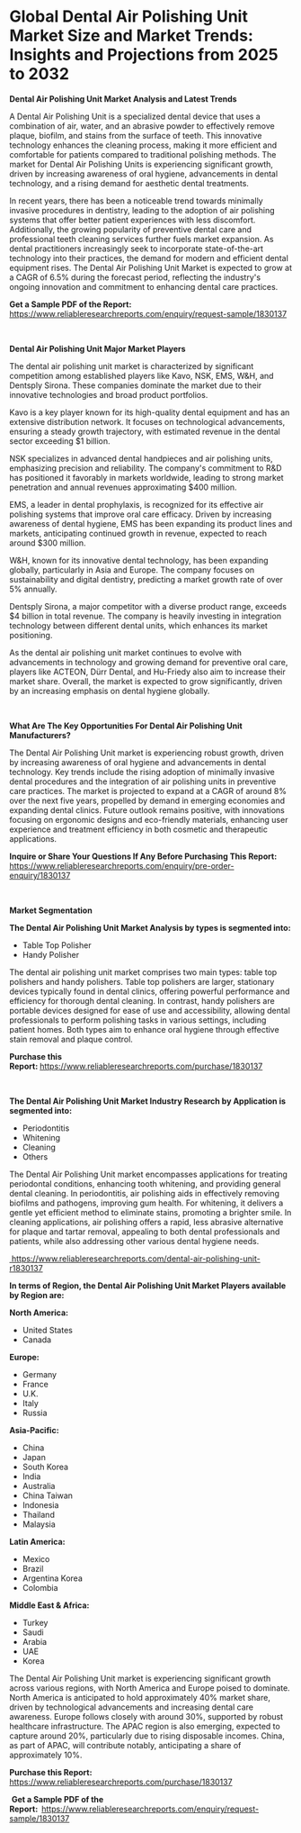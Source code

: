 <p><h1>Global Dental Air Polishing Unit Market Size and Market Trends: Insights and Projections from 2025 to 2032</h1></p><p><strong>Dental Air Polishing Unit Market Analysis and Latest Trends</strong></p>
<p><p>A Dental Air Polishing Unit is a specialized dental device that uses a combination of air, water, and an abrasive powder to effectively remove plaque, biofilm, and stains from the surface of teeth. This innovative technology enhances the cleaning process, making it more efficient and comfortable for patients compared to traditional polishing methods. The market for Dental Air Polishing Units is experiencing significant growth, driven by increasing awareness of oral hygiene, advancements in dental technology, and a rising demand for aesthetic dental treatments.</p><p>In recent years, there has been a noticeable trend towards minimally invasive procedures in dentistry, leading to the adoption of air polishing systems that offer better patient experiences with less discomfort. Additionally, the growing popularity of preventive dental care and professional teeth cleaning services further fuels market expansion. As dental practitioners increasingly seek to incorporate state-of-the-art technology into their practices, the demand for modern and efficient dental equipment rises. The Dental Air Polishing Unit Market is expected to grow at a CAGR of 6.5% during the forecast period, reflecting the industry's ongoing innovation and commitment to enhancing dental care practices.</p></p>
<p><strong>Get a Sample PDF of the Report:&nbsp;</strong> <a href="https://www.reliableresearchreports.com/enquiry/request-sample/1830137?utm_campaign=3256&utm_medium=2&utm_source=Github&utm_content=ia&utm_term=13042025&utm_id=dental-air-polishing-unit">https://www.reliableresearchreports.com/enquiry/request-sample/1830137</a></p>
<p>&nbsp;</p>
<p><strong>Dental Air Polishing Unit Major Market Players</strong></p>
<p><p>The dental air polishing unit market is characterized by significant competition among established players like Kavo, NSK, EMS, W&H, and Dentsply Sirona. These companies dominate the market due to their innovative technologies and broad product portfolios.</p><p>Kavo is a key player known for its high-quality dental equipment and has an extensive distribution network. It focuses on technological advancements, ensuring a steady growth trajectory, with estimated revenue in the dental sector exceeding $1 billion.</p><p>NSK specializes in advanced dental handpieces and air polishing units, emphasizing precision and reliability. The company's commitment to R&D has positioned it favorably in markets worldwide, leading to strong market penetration and annual revenues approximating $400 million.</p><p>EMS, a leader in dental prophylaxis, is recognized for its effective air polishing systems that improve oral care efficacy. Driven by increasing awareness of dental hygiene, EMS has been expanding its product lines and markets, anticipating continued growth in revenue, expected to reach around $300 million.</p><p>W&H, known for its innovative dental technology, has been expanding globally, particularly in Asia and Europe. The company focuses on sustainability and digital dentistry, predicting a market growth rate of over 5% annually.</p><p>Dentsply Sirona, a major competitor with a diverse product range, exceeds $4 billion in total revenue. The company is heavily investing in integration technology between different dental units, which enhances its market positioning.</p><p>As the dental air polishing unit market continues to evolve with advancements in technology and growing demand for preventive oral care, players like ACTEON, Dürr Dental, and Hu-Friedy also aim to increase their market share. Overall, the market is expected to grow significantly, driven by an increasing emphasis on dental hygiene globally.</p></p>
<p>&nbsp;</p>
<p><strong>What Are The Key Opportunities For Dental Air Polishing Unit Manufacturers?</strong></p>
<p><p>The Dental Air Polishing Unit market is experiencing robust growth, driven by increasing awareness of oral hygiene and advancements in dental technology. Key trends include the rising adoption of minimally invasive dental procedures and the integration of air polishing units in preventive care practices. The market is projected to expand at a CAGR of around 8% over the next five years, propelled by demand in emerging economies and expanding dental clinics. Future outlook remains positive, with innovations focusing on ergonomic designs and eco-friendly materials, enhancing user experience and treatment efficiency in both cosmetic and therapeutic applications.</p></p>
<p><strong>Inquire or Share Your Questions If Any Before Purchasing This Report:</strong> <a href="https://www.reliableresearchreports.com/enquiry/pre-order-enquiry/1830137?utm_campaign=3256&utm_medium=2&utm_source=Github&utm_content=ia&utm_term=13042025&utm_id=dental-air-polishing-unit">https://www.reliableresearchreports.com/enquiry/pre-order-enquiry/1830137</a></p>
<p>&nbsp;</p>
<p><strong>Market Segmentation</strong></p>
<p><strong>The Dental Air Polishing Unit Market Analysis by types is segmented into:</strong></p>
<p><ul><li>Table Top Polisher</li><li>Handy Polisher</li></ul></p>
<p><p>The dental air polishing unit market comprises two main types: table top polishers and handy polishers. Table top polishers are larger, stationary devices typically found in dental clinics, offering powerful performance and efficiency for thorough dental cleaning. In contrast, handy polishers are portable devices designed for ease of use and accessibility, allowing dental professionals to perform polishing tasks in various settings, including patient homes. Both types aim to enhance oral hygiene through effective stain removal and plaque control.</p></p>
<p><strong>Purchase this Report:&nbsp;</strong><a href="https://www.reliableresearchreports.com/purchase/1830137?utm_campaign=3256&utm_medium=2&utm_source=Github&utm_content=ia&utm_term=13042025&utm_id=dental-air-polishing-unit">https://www.reliableresearchreports.com/purchase/1830137</a></p>
<p>&nbsp;</p>
<p><strong>The Dental Air Polishing Unit Market Industry Research by Application is segmented into:</strong></p>
<p><ul><li>Periodontitis</li><li>Whitening</li><li>Cleaning</li><li>Others</li></ul></p>
<p><p>The Dental Air Polishing Unit market encompasses applications for treating periodontal conditions, enhancing tooth whitening, and providing general dental cleaning. In periodontitis, air polishing aids in effectively removing biofilms and pathogens, improving gum health. For whitening, it delivers a gentle yet efficient method to eliminate stains, promoting a brighter smile. In cleaning applications, air polishing offers a rapid, less abrasive alternative for plaque and tartar removal, appealing to both dental professionals and patients, while also addressing other various dental hygiene needs.</p></p>
<p><a href="https://www.reliableresearchreports.com/dental-air-polishing-unit-r1830137?utm_campaign=3256&utm_medium=2&utm_source=Github&utm_content=ia&utm_term=13042025&utm_id=dental-air-polishing-unit">&nbsp;https://www.reliableresearchreports.com/dental-air-polishing-unit-r1830137</a></p>
<p><strong>In terms of Region, the Dental Air Polishing Unit Market Players available by Region are:</strong></p>
<p>
    <p> <strong> North America: </strong>
        <ul>
            <li>United States</li>
            <li>Canada</li>
        </ul>
        </p> 
    <p> <strong> Europe: </strong>
        <ul>
            <li>Germany</li>
            <li>France</li>
            <li>U.K.</li>
            <li>Italy</li>
            <li>Russia</li>
        </ul>
        </p> 
    <p> <strong> Asia-Pacific: </strong>
        <ul>
            <li>China</li>
            <li>Japan</li>
            <li>South Korea</li>
            <li>India</li>
            <li>Australia</li>
            <li>China Taiwan</li>
            <li>Indonesia</li>
            <li>Thailand</li>
            <li>Malaysia</li>
        </ul>
        </p> 
    <p> <strong> Latin America: </strong>
        <ul>
            <li>Mexico</li>
            <li>Brazil</li>
            <li>Argentina Korea</li>
            <li>Colombia</li>
        </ul>
        </p> 
    <p> <strong> Middle East & Africa: </strong>
        <ul>
            <li>Turkey</li>
            <li>Saudi</li>
            <li>Arabia</li>
            <li>UAE</li>
            <li>Korea</li>
        </ul>
    </p>
    </p>
<p><p>The Dental Air Polishing Unit market is experiencing significant growth across various regions, with North America and Europe poised to dominate. North America is anticipated to hold approximately 40% market share, driven by technological advancements and increasing dental care awareness. Europe follows closely with around 30%, supported by robust healthcare infrastructure. The APAC region is also emerging, expected to capture around 20%, particularly due to rising disposable incomes. China, as part of APAC, will contribute notably, anticipating a share of approximately 10%.</p></p>
<p><strong>Purchase this Report: </strong><a href="https://www.reliableresearchreports.com/purchase/1830137?utm_campaign=3256&utm_medium=2&utm_source=Github&utm_content=ia&utm_term=13042025&utm_id=dental-air-polishing-unit">https://www.reliableresearchreports.com/purchase/1830137</a></p>
<p>&nbsp;<strong>Get a Sample PDF of the Report:&nbsp;&nbsp;</strong><a href="https://www.reliableresearchreports.com/enquiry/request-sample/1830137?utm_campaign=3256&utm_medium=2&utm_source=Github&utm_content=ia&utm_term=13042025&utm_id=dental-air-polishing-unit">https://www.reliableresearchreports.com/enquiry/request-sample/1830137</a></p>
<p><strong></strong></p>
<p><p></p><p></p><p></p></p>